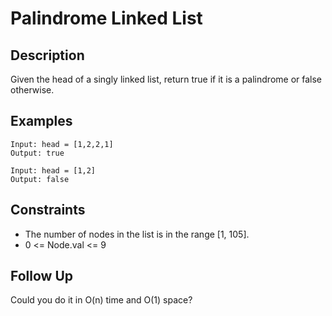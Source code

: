 # Palindrome Linked List

## Description

Given the head of a singly linked list, return true if it is a palindrome or
false otherwise.

## Examples

```
Input: head = [1,2,2,1]
Output: true

Input: head = [1,2]
Output: false
```

## Constraints

* The number of nodes in the list is in the range [1, 105].
* 0 <= Node.val <= 9

## Follow Up

Could you do it in O(n) time and O(1) space?

